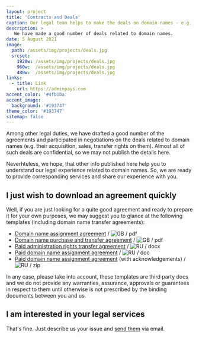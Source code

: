```yaml
---
layout: project
title: 'Contracts and Deals'
caption: Our legal team helps to make the deals on domain names - e.g., by drafting the agreements and negotiating the terms.
description: >
   We have made a good number of deals related to domain names. 
date: 5 August 2021
image: 
  path: /assets/img/projects/deals.jpg
  srcset: 
    1920w: /assets/img/projects/deals.jpg
    960w:  /assets/img/projects/deals.jpg
    480w:  /assets/img/projects/deals.jpg
links:
  - title: Link
    url: https://adminpays.com
accent_color: '#4fb1ba'
accent_image:
  background: '#193747'
theme_color: '#193747'
sitemap: false
---
```


Among other legal duties, we have drafted a good number of the agreements and participated in negotiations on the deals related to domain names (e.g. their acquisition, sales, transfer rights on them). Almost all of such deals are confidential, so we may not publish the details here. 

Neverhteless, we hope, that other info published here help you to understand our legal experience related to domain names. So, we are ready to provide corresponding services and share our experience with you. 

## I just wish to download an agreement quickly
Well, if you are just looking for a quite good agreement and ready to prepare it for your own purposes, we may suggest you to glance at the following templates (including domain name transfer agreements):

* [Domain name assignment agreement](https://www.leaplaw.com/pubSearch/preview/domainname_assign.pdf) / ![GB](https://github.com/madebybowtie/FlagKit/raw/master/Assets/PNG/GB.png?raw=true) / pdf
* [Domain name purchase and transfer agreement](https://www.docracy.com/4693/domain-name-transfer-agreement) / ![GB](https://github.com/madebybowtie/FlagKit/raw/master/Assets/PNG/GB.png?raw=true) / pdf
* [Paid administration rights transfer agreement](https://www.iidf.ru/upload/iblock/905/04_dogovor-vozmezdnoy-peredachi-domennogo-imeni.docx) / ![RU](https://github.com/madebybowtie/FlagKit/raw/master/Assets/PNG/RU.png?raw=true) / docx
* [Paid domain name assignment agreement](http://xn----7sbbhef7cpebbpj8b.xn--p1ai/wp-content/uploads/2015/10/%D0%94%D0%BE%D0%B3%D0%BE%D0%B2%D0%BE%D1%80-%D0%BF%D0%B5%D1%80%D0%B5%D0%B4%D0%B0%D1%87%D0%B8-%D0%B4%D0%BE%D0%BC%D0%B5%D0%BD%D0%BD%D0%BE%D0%B3%D0%BE-%D0%B8%D0%BC%D0%B5%D0%BD%D0%B8.doc) / ![RU](https://github.com/madebybowtie/FlagKit/raw/master/Assets/PNG/RU.png?raw=true) / doc
* [Paid domain name assignment agreement](http://reghouse.ru/upload/dogovor_vppadi.zip) (with acknowledgements) / ![RU](https://github.com/madebybowtie/FlagKit/raw/master/Assets/PNG/RU.png?raw=true) / zip

In any case, please take into account, these templates are third party docs and we do not provide any warranties, assurance, approvals or guarantees in respect to them until otherwise is not prescribed by the binding documents between you and us.


## I am interested in your legal services
That's fine. Just describe us your issue and [send them](../contact) via email.

